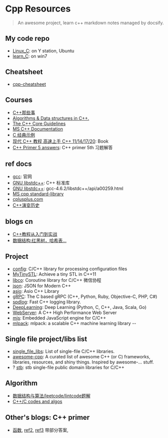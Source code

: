 # Cpp Resources

> An awesome project, learn c++ markdown notes managed by docsify.


## My code repo
- [Linux_C](https://github.com/miostudio/linux_C): on Y station, Ubuntu
- [learn_C](https://github.com/DawnEve/learn_C): on win7



## Cheatsheet
- [cpp-cheatsheet](https://github.com/mortennobel/cpp-cheatsheet)



## Courses
- [C++那些事](https://github.com/Light-City/CPlusPlusThings)
- [Algorithms & Data structures in C++.](https://github.com/xtaci/algorithms)
- [The C++ Core Guidelines](https://github.com/isocpp/CppCoreGuidelines)
- [MS C++ Documentation](https://github.com/MicrosoftDocs/cpp-docs)
- [C 经典示例](https://github.com/Mzzopublic/C)
- [现代 C++ 教程 高速上手 C++ 11/14/17/20](https://changkun.de/modern-cpp/): Book
- [C++ Primer 5 answers](https://github.com/Mooophy/Cpp-Primer): C++ primer 5th 习题解答


## ref docs
- [gcc](https://gcc.gnu.org/): 官网
- [GNU libstdc++](https://gcc.gnu.org/onlinedocs/libstdc++/index.html): C++ 标准库
- [GNU libstdc++](https://gcc.gnu.org/onlinedocs/gcc-4.6.2/libstdc++/api/a00259.html): gcc-4.6.2/libstdc++/api/a00259.html
- [MS cpp standard-library](https://docs.microsoft.com/en-us/cpp/standard-library/iterators?view=msvc-170)
- [cplusplus.com](https://m.cplusplus.com/reference/iterator/)
- [C++演变历史](https://zhuanlan.zhihu.com/p/521854355)



## blogs cn
- [C++教程从入门到实战](https://blog.csdn.net/qq_40873718/article/details/107899042)
- [数据结构:红黑树，哈希表...](https://www.cnblogs.com/wl-blog/p/15000897.html)


## Project
- [config](https://github.com/hyperrealm/libconfig): C/C++ library for processing configuration files
- [MyTinySTL](https://github.com/Alinshans/MyTinySTL): Achieve a tiny STL in C++11
- [libco](https://github.com/tencent-wechat/libco): Coroutine library for C/C++ 微信协程
- [json](https://github.com/nlohmann/json): JSON for Modern C++
- [asio](https://github.com/chriskohlhoff/asio): Asio C++ Library
- [gRPC](https://github.com/grpc/grpc): The C based gRPC (C++, Python, Ruby, Objective-C, PHP, C#)
- [spdlog](https://github.com/gabime/spdlog): Fast C++ logging library.
- [DeepLearning](https://github.com/yusugomori/DeepLearning/tree/master/cpp): Deep Learning (Python, C, C++, Java, Scala, Go)
- [WebServer](https://github.com/linyacool/WebServer): A C++ High Performance Web Server
- [mjs](https://github.com/cesanta/mjs): Embedded JavaScript engine for C/C++
- [mlpack](https://github.com/mlpack/mlpack): mlpack: a scalable C++ machine learning library --



## Single file project/libs list
- [single_file_libs](https://github.com/nothings/single_file_libs): List of single-file C/C++ libraries.
- [awesome-cpp](https://github.com/fffaraz/awesome-cpp): A curated list of awesome C++ (or C) frameworks, libraries, resources, and shiny things. Inspired by awesome-... stuff.
- ? [stb](https://github.com/nothings/stb): stb single-file public domain libraries for C/C++



## Algorithm
- [数据结构与算法/leetcode/lintcode题解](https://algorithm.yuanbin.me/zh-hans/)
- [C++/C codes and algos](https://github.com/akshitagit/CPP)






## Other's blogs: C++ primer

- [函数](https://www.cnblogs.com/Hugh-Locke/p/13235768.html), [ref2](https://leoneo.top/2021/01/25/c-func/), [ref3](https://www.cnblogs.com/pluse/p/5133564.html) 带部分答案,  

